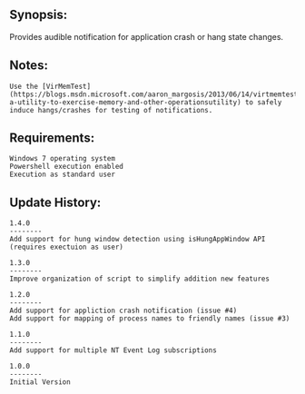 
Synopsis:
-------------------------------

Provides audible notification for application crash or hang state changes.


Notes:
-------------------------------
	Use the [VirMemTest](https://blogs.msdn.microsoft.com/aaron_margosis/2013/06/14/virtmemtest-a-utility-to-exercise-memory-and-other-operationsutility) to safely induce hangs/crashes for testing of notifications. 
	
	

Requirements:
-------------------------------

	Windows 7 operating system
	Powershell execution enabled
	Execution as standard user

Update History:
-------------------------------

	1.4.0
	--------
	Add support for hung window detection using isHungAppWindow API (requires exectuion as user)

	1.3.0
	--------
	Improve organization of script to simplify addition new features

	1.2.0
	--------
	Add support for appliction crash notification (issue #4)
	Add support for mapping of process names to friendly names (issue #3)

	1.1.0
	--------
	Add support for multiple NT Event Log subscriptions

	1.0.0
	--------
	Initial Version
